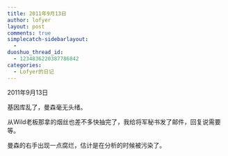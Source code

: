```yaml
---
title: 2011年9月13日
author: lofyer
layout: post
comments: true
simplecatch-sidebarlayout:
  - 
duoshuo_thread_id:
  - 1234836220387786842
categories:
  - Lofyer的日记
---
```

2011年9月13日

基因库乱了，曼森毫无头绪。

从Wild老板那拿的烟丝也差不多快抽完了，我给将军秘书发了邮件，回复说需要等。

曼森的右手出现一点腐烂，估计是在分析的时候被污染了。
